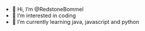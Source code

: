 - 👋 Hi, I’m @RedstoneBommel
- 👀 I’m interested in coding
- 🌱 I’m currently learning java, javascript and python

